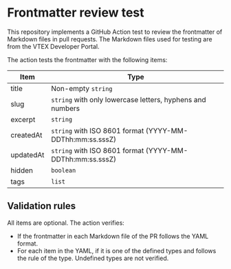 # Frontmatter review test

This repository implements a GitHub Action test to review the frontmatter of Markdown files in pull requests. The Markdown files used for testing are from the VTEX Developer Portal.

The action tests the frontmatter with the following items:

|Item|Type|
|-|-|
|title|Non-empty `string`|
|slug|`string` with only lowercase letters, hyphens and numbers|
|excerpt|`string`|
|createdAt|`string` with ISO 8601 format (YYYY-MM-DDThh:mm:ss.sssZ)|
|updatedAt|`string` with ISO 8601 format (YYYY-MM-DDThh:mm:ss.sssZ)|
|hidden|`boolean`|
|tags|`list`|

## Validation rules

All items are optional. The action verifies:
- If the frontmatter in each Markdown file of the PR follows the YAML format.
- For each item in the YAML, if it is one of the defined types and follows the rule of the type. Undefined types are not verified.
